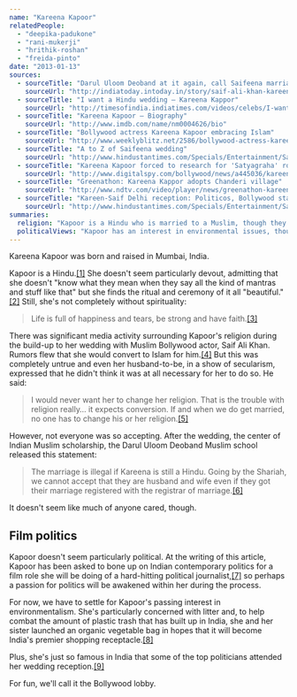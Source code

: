```yaml
---
name: "Kareena Kapoor"
relatedPeople:
  - "deepika-padukone"
  - "rani-mukerji"
  - "hrithik-roshan"
  - "freida-pinto"
date: "2013-01-13"
sources:
  - sourceTitle: "Darul Uloom Deoband at it again, call Saifeena marriage illegal"
    sourceUrl: "http://indiatoday.intoday.in/story/saif-ali-khan-kareena-kapoor-wedding-illegal/1/225285.html"
  - sourceTitle: "I want a Hindu wedding – Kareena Kappor"
    sourceUrl: "http://timesofindia.indiatimes.com/videos/celebs/I-want-a-Hindu-wedding-Kareena-Kapoor/videoshow/10088036.cms"
  - sourceTitle: "Kareena Kapoor – Biography"
    sourceUrl: "http://www.imdb.com/name/nm0004626/bio"
  - sourceTitle: "Bollywood actress Kareena Kapoor embracing Islam"
    sourceUrl: "http://www.weeklyblitz.net/2586/bollywood-actress-kareena-kapoor-embracing-islam"
  - sourceTitle: "A to Z of Saifeena wedding"
    sourceUrl: "http://www.hindustantimes.com/Specials/Entertainment/Saif-Kareena/Chunk-HT-UI-SaifKareenaMarriage-TopStories/A-to-Z-of-Saifeena-wedding/SP-Article10-944151.aspx"
  - sourceTitle: "Kareena Kapoor forced to research for 'Satyagraha' role as journalist?"
    sourceUrl: "http://www.digitalspy.com/bollywood/news/a445036/kareena-kapoor-forced-to-research-for-satyagraha-role-as-journalist.html"
  - sourceTitle: "Greenathon: Kareena Kappor adopts Chanderi village"
    sourceUrl: "http://www.ndtv.com/video/player/news/greenathon-kareena-kapoor-adopts-chanderi-village/131380"
  - sourceTitle: "Kareen-Saif Delhi reception: Politicos, Bollywood stars come calling"
    sourceUrl: "http://www.hindustantimes.com/Specials/Entertainment/Saif-Kareena/Chunk-HT-UI-SaifKareenaMarriage-TopStories/Kareena-Saif-Delhi-reception-Politicos-Bollywood-stars-come-calling/SP-Article10-946956.aspx"
summaries:
  religion: "Kapoor is a Hindu who is married to a Muslim, though they both seem rather secular."
  politicalViews: "Kapoor has an interest in environmental issues, though she's fairly non-political."
---
```


Kareena Kapoor was born and raised in Mumbai, India.

Kapoor is a Hindu.<a class="source-citation" href="#http%3A%2F%2Findiatoday.intoday.in%2Fstory%2Fsaif-ali-khan-kareena-kapoor-wedding-illegal%2F1%2F225285.html" title="Darul Uloom Deoband at it again, call Saifeena marriage illegal">[1]</a> She doesn't seem particularly devout, admitting that she doesn't "know what they mean when they say all the kind of mantras and stuff like that" but she finds the ritual and ceremony of it all "beautiful."<a class="source-citation" href="#http%3A%2F%2Ftimesofindia.indiatimes.com%2Fvideos%2Fcelebs%2FI-want-a-Hindu-wedding-Kareena-Kapoor%2Fvideoshow%2F10088036.cms" title="I want a Hindu wedding – Kareena Kappor">[2]</a> Still, she's not completely without spirituality:

>Life is full of happiness and tears, be strong and have faith.<a class="source-citation" href="#http%3A%2F%2Fwww.imdb.com%2Fname%2Fnm0004626%2Fbio" title="Kareena Kapoor – Biography">[3]</a>

There was significant media activity surrounding Kapoor's religion during the build-up to her wedding with Muslim Bollywood actor, Saif Ali Khan. Rumors flew that she would convert to Islam for him.<a class="source-citation" href="#http%3A%2F%2Fwww.weeklyblitz.net%2F2586%2Fbollywood-actress-kareena-kapoor-embracing-islam" title="Bollywood actress Kareena Kapoor embracing Islam">[4]</a> But this was completely untrue and even her husband-to-be, in a show of secularism, expressed that he didn't think it was at all necessary for her to do so. He said:

>I would never want her to change her religion. That is the trouble with religion really… it expects conversion. If and when we do get married, no one has to change his or her religion.<a class="source-citation" href="#http%3A%2F%2Fwww.hindustantimes.com%2FSpecials%2FEntertainment%2FSaif-Kareena%2FChunk-HT-UI-SaifKareenaMarriage-TopStories%2FA-to-Z-of-Saifeena-wedding%2FSP-Article10-944151.aspx" title="A to Z of Saifeena wedding">[5]</a>

However, not everyone was so accepting. After the wedding, the center of Indian Muslim scholarship, the Darul Uloom Deoband Muslim school released this statement:

>The marriage is illegal if Kareena is still a Hindu. Going by the Shariah, we cannot accept that they are husband and wife even if they got their marriage registered with the registrar of marriage.<a class="source-citation" href="#http%3A%2F%2Findiatoday.intoday.in%2Fstory%2Fsaif-ali-khan-kareena-kapoor-wedding-illegal%2F1%2F225285.html" title="Darul Uloom Deoband at it again, call Saifeena marriage illegal">[6]</a>

It doesn't seem like much of anyone cared, though.


## Film politics

Kapoor doesn't seem particularly political. At the writing of this article, Kapoor has been asked to bone up on Indian contemporary politics for a film role she will be doing of a hard-hitting political journalist,<a class="source-citation" href="#http%3A%2F%2Fwww.digitalspy.com%2Fbollywood%2Fnews%2Fa445036%2Fkareena-kapoor-forced-to-research-for-satyagraha-role-as-journalist.html" title="Kareena Kapoor forced to research for &apos;Satyagraha&apos; role as journalist?">[7]</a> so perhaps a passion for politics will be awakened within her during the process.

For now, we have to settle for Kapoor's passing interest in environmentalism. She's particularly concerned with litter and, to help combat the amount of plastic trash that has built up in India, she and her sister launched an organic vegetable bag in hopes that it will become India's premier shopping receptacle.<a class="source-citation" href="#http%3A%2F%2Fwww.ndtv.com%2Fvideo%2Fplayer%2Fnews%2Fgreenathon-kareena-kapoor-adopts-chanderi-village%2F131380" title="Greenathon: Kareena Kappor adopts Chanderi village">[8]</a>

Plus, she's just so famous in India that some of the top politicians attended her wedding reception.<a class="source-citation" href="#http%3A%2F%2Fwww.hindustantimes.com%2FSpecials%2FEntertainment%2FSaif-Kareena%2FChunk-HT-UI-SaifKareenaMarriage-TopStories%2FKareena-Saif-Delhi-reception-Politicos-Bollywood-stars-come-calling%2FSP-Article10-946956.aspx" title="Kareen-Saif Delhi reception: Politicos, Bollywood stars come calling">[9]</a>

For fun, we'll call it the Bollywood lobby.